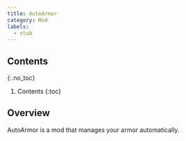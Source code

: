 ```yaml
---
title: AutoArmor
category: Mod
labels:
  - stub
---
```

## Contents
{:.no_toc}
1. Contents
{:toc}

## Overview
AutoArmor is a mod that manages your armor automatically.
